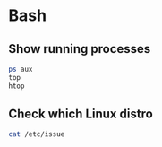 # Bash

## Show running processes

```sh
ps aux
top
htop
```

## Check which Linux distro

```sh
cat /etc/issue
```
